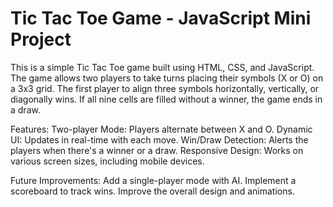 # Tic Tac Toe Game - JavaScript Mini Project
This is a simple Tic Tac Toe game built using HTML, CSS, and JavaScript. The game allows two players to take turns placing their symbols (X or O) on a 3x3 grid. The first player to align three symbols horizontally, vertically, or diagonally wins. If all nine cells are filled without a winner, the game ends in a draw.

Features:
Two-player Mode: Players alternate between X and O.
Dynamic UI: Updates in real-time with each move.
Win/Draw Detection: Alerts the players when there's a winner or a draw.
Responsive Design: Works on various screen sizes, including mobile devices.

Future Improvements:
Add a single-player mode with AI.
Implement a scoreboard to track wins.
Improve the overall design and animations.
